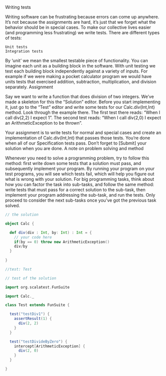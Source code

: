 Writing tests

Writing software can be frustrating because errors can come up anywhere. It’s not because the assignments are hard, it’s just that we forget what the behavior should be in special cases. To make our collective lives easier (and programming less frustrating) we write tests. There are different types of tests:

    Unit tests
    Integration tests

By ‘unit’ we mean the smallest testable piece of functionality. You can imagine each unit as a building block in the software. With unit testing we test each building block independently against a variety of inputs. For example if we were making a pocket calculator program we would have units tests that exercised addition, subtraction, multiplication, and division separately.
Assignment

Say we want to write a function that does division of two integers. We’ve made a skeleton for this the “Solution” editor. Before you start implementing it, just go to the “Test” editor and write some tests for our Calc.div(Int,Int) method. Look through the example there. The first test there reads: “When I call div(2,2) I expect 1”. The second test reads: “When I call div(2,0) I expect an ArithmeticException to be thrown”.

Your assignment is to write tests for normal and special cases and create an implementation of Calc.div(Int,Int) that passes those tests. You’re done when all of our Specification tests pass. Don’t forget to [Submit] your solution when you are done.
A note on problem solving and method

Whenever you need to solve a programming problem, try to follow this method: first write down some tests that a solution must pass, and subsequently implement your program. By running your program on your test programs, you will see which tests fail, which will help you figure out what is wrong with your solution. For big programming tasks, think about how you can factor the task into sub-tasks, and follow the same method: write tests that must pass for a correct solution to the sub-task, then implement your program addressing the sub-task, and run the tests. 
Only proceed to consider the next sub-tasks once you’ve got the previous task solved.

```scala
// the solution 

object Calc { 

  def div(div : Int, by: Int) : Int = {
    // your code here
    if(by == 0) throw new ArithmeticException()
    div/by
  }
  
}
```

```scala
//test: Test

// test of the solution

import org.scalatest.FunSuite

import Calc._

class Test extends FunSuite {

  test("testDiv1") {
    assertResult(1) {
      div(2, 2)
    }
  }

  test("testDivideByZero") {
    intercept[ArithmeticException] {
      div(2, 0)
    }
  }

}


```
